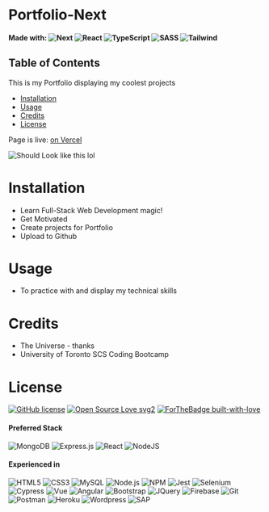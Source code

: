 # Portfolio-Next

#### Made with: <img alt="Next" src ="https://img.shields.io/badge/next.js-000000?style=for-the-badge&logo=nextdotjs&logoColor=white"/> <img alt="React" src="https://img.shields.io/badge/React-20232A?style=for-the-badge&logo=react&logoColor=61DAFB"/> <img alt="TypeScript" src="https://img.shields.io/badge/TypeScript-007ACC?style=for-the-badge&logo=typescript&logoColor=white"/> <img alt="SASS" src="https://img.shields.io/badge/Sass-CC6699?style=for-the-badge&logo=sass&logoColor=white"/> <img alt="Tailwind" src="https://img.shields.io/badge/Tailwind_CSS-38B2AC?style=for-the-badge&logo=tailwind-css&logoColor=white"/>

## Table of Contents

This is my Portfolio displaying my coolest projects
* [Installation](#installation)
* [Usage](#Usage)
* [Credits](#Credits)
* [License](#License)

Page is live: [on Vercel](https://www.ksajan.page/)

![Should Look like this lol](https://github.com/kevsaj/Portfolio-Next/blob/main/assets/KS.gif)

# Installation
* Learn Full-Stack Web Development magic!
* Get Motivated
* Create projects for Portfolio
* Upload to Github 

# Usage
* To practice with and display my technical skills 

# Credits
* The Universe - thanks
* University of Toronto SCS Coding Bootcamp

# License
[![GitHub license](https://img.shields.io/github/license/Naereen/StrapDown.js.svg)](https://github.com/kevsaj/Portfolio-Next/blob/main/LICENSE)
[![Open Source Love svg2](https://badges.frapsoft.com/os/v2/open-source.svg?v=103)](https://github.com/ellerbrock/open-source-badges/)
[![ForTheBadge built-with-love](http://ForTheBadge.com/images/badges/built-with-love.svg)](https://GitHub.com/Naereen/)

#### Preferred Stack 
<img alt="MongoDB" src ="https://img.shields.io/badge/MongoDB-%234ea94b.svg?&style=for-the-badge&logo=mongodb&logoColor=white"/> <img alt="Express.js" src="https://img.shields.io/badge/express.js%20-%23404d59.svg?&style=for-the-badge"/> <img alt="React" src="https://img.shields.io/badge/react%20-%2320232a.svg?&style=for-the-badge&logo=react&logoColor=%2361DAFB"/> <img alt="NodeJS" src="https://img.shields.io/badge/node.js%20-%2343853D.svg?&style=for-the-badge&logo=node.js&logoColor=white"/>

#### Experienced in 
<img alt="HTML5" src="https://img.shields.io/badge/HTML5-E34F26?style=for-the-badge&logo=html5&logoColor=white"/> <img alt="CSS3" src="https://img.shields.io/badge/CSS3-1572B6?style=for-the-badge&logo=css3&logoColor=white"/> <img alt="MySQL" src="https://img.shields.io/badge/MySQL-00000F?style=for-the-badge&logo=mysql&logoColor=white"/> <img alt="Node.js" src="https://img.shields.io/badge/Node.js-43853D?style=for-the-badge&logo=node-dot-js&logoColor=white"/> <img alt="NPM" src="https://img.shields.io/badge/npm-CB3837?style=for-the-badge&logo=npm&logoColor=white"/> <img alt="Jest" src="https://img.shields.io/badge/Jest-C21325?style=for-the-badge&logo=jest&logoColor=white"/>  <img alt="Selenium" src="https://img.shields.io/badge/Selenium-43B02A?style=for-the-badge&logo=Selenium&logoColor=white"/> <img alt="Cypress" src="https://img.shields.io/badge/Cypress-17202C?style=for-the-badge&logo=cypress&logoColor=white"/> <img alt="Vue" src="https://img.shields.io/badge/Vue.js-35495E?style=for-the-badge&logo=vue-dot-js&logoColor=4FC08D"/> <img alt="Angular" src="https://img.shields.io/badge/Angular-DD0031?style=for-the-badge&logo=angular&logoColor=white"/>  <img alt="Bootstrap" src="https://img.shields.io/badge/Bootstrap-563D7C?style=for-the-badge&logo=bootstrap&logoColor=white"/> <img alt="JQuery" src="https://img.shields.io/badge/jQuery-0769AD?style=for-the-badge&logo=jquery&logoColor=white"/> <img alt="Firebase" src="https://img.shields.io/badge/firebase-ffca28?style=for-the-badge&logo=firebase&logoColor=black"/> <img alt="Git" src="https://img.shields.io/badge/Git-F05032?style=for-the-badge&logo=git&logoColor=white"/> <img alt="Postman" src="https://img.shields.io/badge/Postman-FF6C37?style=for-the-badge&logo=Postman&logoColor=white"/> <img alt="Heroku" src="https://img.shields.io/badge/Heroku-430098?style=for-the-badge&logo=heroku&logoColor=white"/>  <img alt="Wordpress" src="https://img.shields.io/badge/Wordpress-21759B?style=for-the-badge&logo=wordpress&logoColor=white"/>  <img alt="SAP" src="https://img.shields.io/badge/SAP-0FAAFF?style=for-the-badge&logo=sap&logoColor=white"/> 
